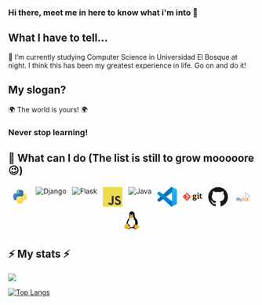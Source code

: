 ### Hi there, meet me in here to know what i'm into 👋

<!--
**juanmunoz22-bit/juanmunoz22-bit** is a ✨ _special_ ✨ repository because its `README.md` (this file) appears on your GitHub profile.

Here are some ideas to get you started:

- 🔭 I’m currently working on ...
- 🌱 I’m currently learning ...
- 👯 I’m looking to collaborate on ...
- 🤔 I’m looking for help with ...
- 💬 Ask me about ...
- 📫 How to reach me: ...
- 😄 Pronouns: ...
- ⚡ Fun fact: ...
-->

## What I have to tell...

🌱 I’m currently studying Computer Science in Universidad El Bosque at night. I think this has been my greatest experience in life. Go on and do it!

## My slogan?
🌍 The world is yours! 🌍


### Never stop learning! 

## 🧰 What can I do (The list is still to grow mooooore 😉)
<p align="center">
<img src="https://raw.githubusercontent.com/github/explore/80688e429a7d4ef2fca1e82350fe8e3517d3494d/topics/python/python.png" alt="Python" height="40" style="vertical-align:top; margin:4px">
<img src="https://user-images.githubusercontent.com/63082861/149419749-317bdccf-b941-4176-b665-de842b77ef13.png" alt="Django" height="40" style="vertical-align:top; margin:4px">
<img src="https://user-images.githubusercontent.com/63082861/149422052-f02860ca-8a88-475c-87fb-0438191bafda.png" alt="Flask" height="40" style="vertical-align:top; margin:4px">
<img src="https://raw.githubusercontent.com/github/explore/80688e429a7d4ef2fca1e82350fe8e3517d3494d/topics/javascript/javascript.png" alt="Javascript" height="40" style="vertical-align:top; margin:4px">
<img src="https://user-images.githubusercontent.com/63082861/149418192-f98d8935-8713-4ae1-ac90-45f93db8d0dc.png" alt="Java" height="40" style="vertical-align:top; margin:4px">
<img src="https://raw.githubusercontent.com/github/explore/80688e429a7d4ef2fca1e82350fe8e3517d3494d/topics/visual-studio-code/visual-studio-code.png" alt="VS Code" height="40" style="vertical-align:top; margin:4px">
<img src="https://raw.githubusercontent.com/github/explore/80688e429a7d4ef2fca1e82350fe8e3517d3494d/topics/git/git.png" alt="git" height="40" style="vertical-align:top; margin:4px">
<img src="https://raw.githubusercontent.com/github/explore/78df643247d429f6cc873026c0622819ad797942/topics/github/github.png" alt="Github" height="40" style="vertical-align:top; margin:4px">
<img src="https://raw.githubusercontent.com/github/explore/80688e429a7d4ef2fca1e82350fe8e3517d3494d/topics/mysql/mysql.png" alt="MySQL" height="40" style="vertical-align:top; margin:4px">
<img src="https://raw.githubusercontent.com/github/explore/80688e429a7d4ef2fca1e82350fe8e3517d3494d/topics/linux/linux.png" alt="Linux" height="40" style="vertical-align:top; margin:4px">
</p>


## ⚡ My stats ⚡

<img align="center" src="https://github-readme-stats.vercel.app/api/?username=juanmunoz22-bit&show_icons=true&theme=tokyonight" />

[![Top Langs](https://github-readme-stats.vercel.app/api/top-langs/?username=juanmunoz22-bit&layout=compact&theme=tokyonight)](https://github.com/anuraghazra/github-readme-stats)
